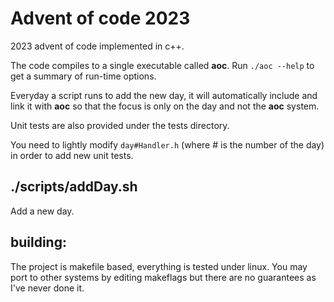 # Advent of code 2023

2023 advent of code implemented in c++.

The code compiles to a single executable called **aoc**.
Run `./aoc --help` to get a summary of run-time options.

Everyday a script runs to add the new day, it will automatically include and link it with **aoc** so that the focus is only on the day and not the **aoc** system.

Unit tests are also provided under the tests directory.

You need to lightly modify `day#Handler.h` (where # is the number of the day) in order to add new unit tests.


## ./scripts/addDay.sh
Add a new day.

## building:
The project is makefile based, everything is tested under linux.
You may port to other systems by editing makeflags but there are no guarantees as I've never done it.
